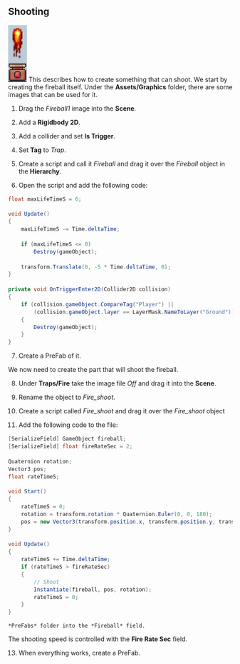 ## Shooting

<img src="../media/image34.png"
style="width:0.43889in;height:1.32153in" />
This describes how to create something that can shoot. We start by creating the fireball itself. Under the **Assets/Graphics** folder, there are some images that can be used for it.

1.  Drag the *Fireball1* image into the **Scene**.

2.  Add a **Rigidbody 2D**.

3.  Add a collider and set **Is Trigger**.

4.  Set **Tag** to *Trap*.

5.  Create a script and call it *Fireball* and drag it over the *Fireball* object in the **Hierarchy**.

6.  Open the script and add the following code:

```csharp
float maxLifeTimeS = 6;

void Update()
{
    maxLifeTimeS -= Time.deltaTime;

    if (maxLifeTimeS <= 0)
        Destroy(gameObject);

    transform.Translate(0, -5 * Time.deltaTime, 0);
}

private void OnTriggerEnter2D(Collider2D collision)
{
    if (collision.gameObject.CompareTag("Player") ||
        (collision.gameObject.layer == LayerMask.NameToLayer("Ground")))
    {
        Destroy(gameObject);
    }
}
```

7.  Create a PreFab of it.

We now need to create the part that will shoot the fireball.

8.  Under **Traps/Fire** take the image file *Off* and drag it into the **Scene**.

9.  Rename the object to *Fire_shoot*.

10. Create a script called *Fire_shoot* and drag it over the *Fire_shoot* object

11. Add the following code to the file:

```csharp
[SerializeField] GameObject fireball;
[SerializeField] float fireRateSec = 2;

Quaternion rotation;
Vector3 pos;
float rateTimeS;

void Start()
{
    rateTimeS = 0;
    rotation = transform.rotation * Quaternion.Euler(0, 0, 180);
    pos = new Vector3(transform.position.x, transform.position.y, transform.position.z + 0.1f);
}

void Update()
{
    rateTimeS += Time.deltaTime;
    if (rateTimeS > fireRateSec)
    {
        // Shoot
        Instantiate(fireball, pos, rotation);
        rateTimeS = 0;
    }
}
```
    *PreFabs* folder into the *Fireball* field.

The shooting speed is controlled with the **Fire Rate Sec** field.

13. When everything works, create a PreFab.